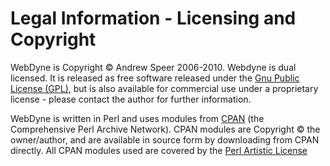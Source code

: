 # Legal Information - Licensing and Copyright

WebDyne is Copyright © Andrew Speer 2006-2010. Webdyne is dual licensed. It is released as free software released under the [Gnu Public License (GPL)](#gpl), but is also available for commercial use under a proprietary license - please contact the author for further information.

WebDyne is written in Perl and uses modules from [CPAN](http://www.cpan.org) (the Comprehensive Perl Archive Network). CPAN modules are Copyright © the owner/author, and are available in source form by downloading from CPAN directly. All CPAN modules used are covered by the [Perl Artistic License](http://www.perl.com/pub/a/language/misc/Artistic.html)

